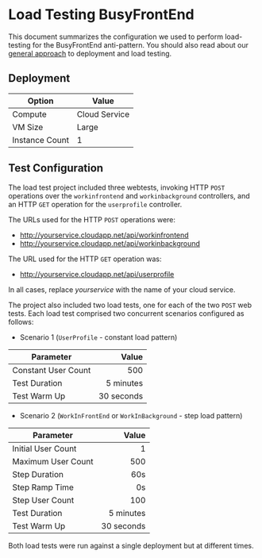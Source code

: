 # Load Testing BusyFrontEnd

This document summarizes the configuration we used to perform load-testing for the BusyFrontEnd anti-pattern. You should also read about our [general approach][general approach] to deployment and load testing.

## Deployment

 Option             | Value  
------------------- | -------------
Compute             | Cloud Service
VM Size             | Large
Instance Count      | 1

## Test Configuration

The load test project included three webtests, invoking HTTP `POST` operations over the `workinfrontend` and `workinbackground` controllers, and an HTTP `GET` operation for the `userprofile` controller.

The URLs used for the HTTP `POST` operations were:

- http://yourservice.cloudapp.net/api/workinfrontend
- http://yourservice.cloudapp.net/api/workinbackground

The URL used for the HTTP `GET` operation was:

- http://yourservice.cloudapp.net/api/userprofile

In all cases, replace *yourservice* with the name of your cloud service.

The project also included two load tests, one for each of the two `POST` web tests.
Each load test comprised two concurrent scenarios configured as follows:

- Scenario 1 (`UserProfile` - constant load pattern)

Parameter           | Value
------------------- | ------------:
Constant User Count | 500
Test Duration       | 5 minutes
Test Warm Up        | 30 seconds

- Scenario 2 (`WorkInFrontEnd` or `WorkInBackground` - step load pattern)

Parameter           | Value
------------------- | ------------:
Initial User Count  | 1
Maximum User Count  | 500
Step Duration       | 60s
Step Ramp Time      | 0s
Step User Count     | 100
Test Duration       | 5 minutes
Test Warm Up        | 30 seconds


Both load tests were run against a single deployment but at different times.

[general approach]: /LoadTesting.md
